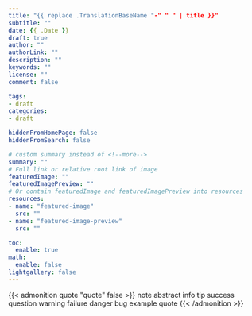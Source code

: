 ```yaml
---
title: "{{ replace .TranslationBaseName "-" " " | title }}"
subtitle: ""
date: {{ .Date }}
draft: true
author: ""
authorLink: ""
description: ""
keywords: ""
license: ""
comment: false

tags:
- draft
categories:
- draft

hiddenFromHomePage: false
hiddenFromSearch: false

# custom summary instead of <!--more-->
summary: ""
# Full link or relative root link of image
featuredImage: ""
featuredImagePreview: ""
# Or contain featuredImage and featuredImagePreview into resources
resources:
- name: "featured-image"
  src: ""
- name: "featured-image-preview"
  src: ""

toc:
  enable: true
math:
  enable: false
lightgallery: false
---
```


{{< admonition quote "quote" false >}}
note abstract info tip success question warning failure danger bug example quote 
{{< /admonition >}}

<!--more-->
